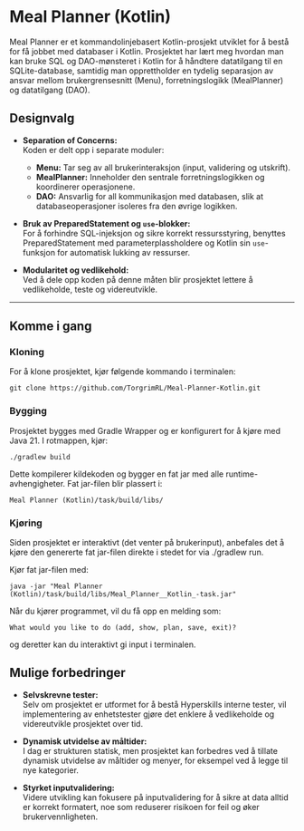 # Meal Planner (Kotlin)

Meal Planner er et kommandolinjebasert Kotlin-prosjekt utviklet for å bestå for få jobbet med databaser i Kotlin. Prosjektet har lært meg hvordan man kan bruke SQL og DAO-mønsteret i Kotlin for å håndtere datatilgang til en SQLite-database, samtidig man opprettholder en tydelig separasjon av ansvar mellom brukergrensesnitt (Menu), forretningslogikk (MealPlanner) og datatilgang (DAO).

## Designvalg

- **Separation of Concerns:**  
  Koden er delt opp i separate moduler:
  - **Menu:** Tar seg av all brukerinteraksjon (input, validering og utskrift).
  - **MealPlanner:** Inneholder den sentrale forretningslogikken og koordinerer operasjonene.
  - **DAO:** Ansvarlig for all kommunikasjon med databasen, slik at databaseoperasjoner isoleres fra den øvrige logikken.
  
- **Bruk av PreparedStatement og `use`-blokker:**  
  For å forhindre SQL-injeksjon og sikre korrekt ressursstyring, benyttes PreparedStatement med parameterplassholdere og Kotlin sin `use`-funksjon for automatisk lukking av ressurser.

- **Modularitet og vedlikehold:**  
  Ved å dele opp koden på denne måten blir prosjektet lettere å vedlikeholde, teste og videreutvikle. 


---

## Komme i gang

### Kloning

For å klone prosjektet, kjør følgende kommando i terminalen:
```
git clone https://github.com/TorgrimRL/Meal-Planner-Kotlin.git
```

### Bygging

Prosjektet bygges med Gradle Wrapper og er konfigurert for å kjøre med Java 21. I rotmappen, kjør:
```
./gradlew build
```
Dette kompilerer kildekoden og bygger en fat jar med alle runtime-avhengigheter. Fat jar-filen blir plassert i:
```
Meal Planner (Kotlin)/task/build/libs/
```
### Kjøring

Siden prosjektet er interaktivt (det venter på brukerinput), anbefales det å kjøre den genererte fat jar-filen direkte i stedet for via ./gradlew run.

Kjør fat jar-filen med:
```
java -jar "Meal Planner (Kotlin)/task/build/libs/Meal_Planner__Kotlin_-task.jar"
```

Når du kjører programmet, vil du få opp en melding som:
```
What would you like to do (add, show, plan, save, exit)?
```
og deretter kan du interaktivt gi input i terminalen.


## Mulige forbedringer

- **Selvskrevne tester:**  
  Selv om prosjektet er utformet for å bestå Hyperskills interne tester, vil implementering av enhetstester gjøre det enklere å vedlikeholde og videreutvikle prosjektet over tid.

- **Dynamisk utvidelse av måltider:**  
  I dag er strukturen statisk, men prosjektet kan forbedres ved å tillate dynamisk utvidelse av måltider og menyer, for eksempel ved å legge til nye kategorier.

- **Styrket inputvalidering:**  
  Videre utvikling kan fokusere på  inputvalidering for å sikre at data alltid er korrekt formatert, noe som reduserer risikoen for feil og øker brukervennligheten.

